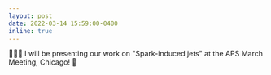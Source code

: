```yaml
---
layout: post
date: 2022-03-14 15:59:00-0400
inline: true
---
```


👨🏽‍🏫 I will be presenting our work on "Spark-induced jets" at the APS March Meeting, Chicago! 🛫
